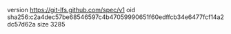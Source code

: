 version https://git-lfs.github.com/spec/v1
oid sha256:c2a4dec57be68546597c4b47059990651f60edffcb34e6477fcf14a2dc57d62a
size 3285
